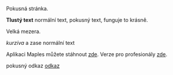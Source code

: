Pokusná stránka.

**Tlustý text** normální text, pokusný text, funguje to krásně.

Velká mezera.

*kurzíva* a zase normální text


Aplikaci Maples můžete stáhnout [zde](https://apps.apple.com/cz/app/maples/id584746483). Verze pro profesionály [zde](https://apps.apple.com/cz/app/maples-pro/id1305006165).


pokusný odkaz [odkaz](http://gofile.me/3ageM/A8L769BCN)
